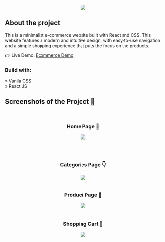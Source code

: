 <div align='center'><img src='https://user-images.githubusercontent.com/105128267/224688338-8f1f28b7-029b-4ed7-a567-86de0c44ff42.png'/></div>

<h2>About the project</h2>

<p>This is a minimalist e-commerce website built with React and CSS. This
website features a modern and intuitive design, with easy-to-use navigation and a
simple shopping experience that puts the focus on the products.</p>

👉 Live Demo: <a href='https://minimalist-e-commerce.vercel.app/'>Ecommerce Demo</a>

<h3>Build with:</h3>

» Vanila CSS <br>
» React JS

<h2>Screenshots of the Project 📸</h2>
<br>
<h3 align='center'>Home Page 🏡</h3>

<div align='center'>
<img src='https://user-images.githubusercontent.com/105128267/213868640-e3421f0a-bb10-4352-82a1-1bda4df821e9.png'/>
</div>

<br><br>
<h3 align='center'>Categories Page 👇</h3>

<div align='center'>
<img src='https://user-images.githubusercontent.com/105128267/213868668-55c03494-0835-43e0-9cb1-429b9a243a65.png'/>

<br>
<br>
<h3 align='center'>Product Page 🎁</h3>

<div align='center'>
<img src='https://user-images.githubusercontent.com/105128267/213868690-5737cead-a56e-4500-88ff-d182426ce072.png'/>

<br>
<br>
<h3 align='center'>Shopping Cart 🛒</h3>

<div align='center'>
<img src='https://user-images.githubusercontent.com/105128267/213868718-6760d6de-9060-406f-816d-f9b317bb0e0c.png'/>
</div>




